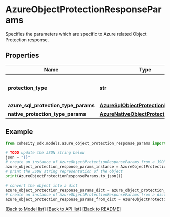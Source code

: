 # AzureObjectProtectionResponseParams

Specifies the parameters which are specific to Azure related Object Protection response.

## Properties

Name | Type | Description | Notes
------------ | ------------- | ------------- | -------------
**protection_type** | **str** | Specifies the Azure Protection Job type. | [optional] 
**azure_sql_protection_type_params** | [**AzureSqlObjectProtectionParams**](AzureSqlObjectProtectionParams.md) |  | [optional] 
**native_protection_type_params** | [**AzureNativeObjectProtectionParams**](AzureNativeObjectProtectionParams.md) |  | [optional] 

## Example

```python
from cohesity_sdk.models.azure_object_protection_response_params import AzureObjectProtectionResponseParams

# TODO update the JSON string below
json = "{}"
# create an instance of AzureObjectProtectionResponseParams from a JSON string
azure_object_protection_response_params_instance = AzureObjectProtectionResponseParams.from_json(json)
# print the JSON string representation of the object
print(AzureObjectProtectionResponseParams.to_json())

# convert the object into a dict
azure_object_protection_response_params_dict = azure_object_protection_response_params_instance.to_dict()
# create an instance of AzureObjectProtectionResponseParams from a dict
azure_object_protection_response_params_from_dict = AzureObjectProtectionResponseParams.from_dict(azure_object_protection_response_params_dict)
```
[[Back to Model list]](../README.md#documentation-for-models) [[Back to API list]](../README.md#documentation-for-api-endpoints) [[Back to README]](../README.md)


